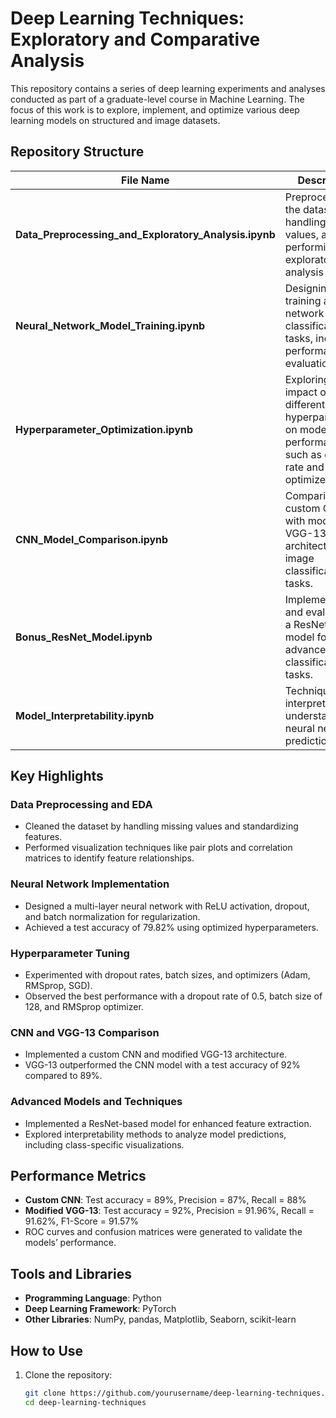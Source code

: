 # Deep Learning Techniques: Exploratory and Comparative Analysis

This repository contains a series of deep learning experiments and analyses conducted as part of a graduate-level course in Machine Learning. The focus of this work is to explore, implement, and optimize various deep learning models on structured and image datasets.

## Repository Structure

| File Name                               | Description                                                                                 |
|-----------------------------------------|---------------------------------------------------------------------------------------------|
| **Data_Preprocessing_and_Exploratory_Analysis.ipynb** | Preprocessing the dataset, handling missing values, and performing exploratory data analysis (EDA). |
| **Neural_Network_Model_Training.ipynb** | Designing and training a neural network for classification tasks, including performance evaluation. |
| **Hyperparameter_Optimization.ipynb**   | Exploring the impact of different hyperparameters on model performance, such as dropout rate and optimizer choice. |
| **CNN_Model_Comparison.ipynb**          | Comparing a custom CNN with modified VGG-13 architecture for image classification tasks.     |
| **Bonus_ResNet_Model.ipynb**            | Implementation and evaluation of a ResNet-based model for advanced classification tasks.     |
| **Model_Interpretability.ipynb**        | Techniques for interpreting and understanding neural network predictions.                    |

## Key Highlights

### Data Preprocessing and EDA
- Cleaned the dataset by handling missing values and standardizing features.
- Performed visualization techniques like pair plots and correlation matrices to identify feature relationships.

### Neural Network Implementation
- Designed a multi-layer neural network with ReLU activation, dropout, and batch normalization for regularization.
- Achieved a test accuracy of 79.82% using optimized hyperparameters.

### Hyperparameter Tuning
- Experimented with dropout rates, batch sizes, and optimizers (Adam, RMSprop, SGD).
- Observed the best performance with a dropout rate of 0.5, batch size of 128, and RMSprop optimizer.

### CNN and VGG-13 Comparison
- Implemented a custom CNN and modified VGG-13 architecture.
- VGG-13 outperformed the CNN model with a test accuracy of 92% compared to 89%.

### Advanced Models and Techniques
- Implemented a ResNet-based model for enhanced feature extraction.
- Explored interpretability methods to analyze model predictions, including class-specific visualizations.

## Performance Metrics
- **Custom CNN**: Test accuracy = 89%, Precision = 87%, Recall = 88%
- **Modified VGG-13**: Test accuracy = 92%, Precision = 91.96%, Recall = 91.62%, F1-Score = 91.57%
- ROC curves and confusion matrices were generated to validate the models’ performance.

## Tools and Libraries
- **Programming Language**: Python
- **Deep Learning Framework**: PyTorch
- **Other Libraries**: NumPy, pandas, Matplotlib, Seaborn, scikit-learn

## How to Use
1. Clone the repository:
   ```bash
   git clone https://github.com/yourusername/deep-learning-techniques.git
   cd deep-learning-techniques
